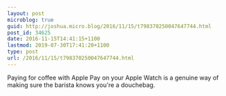 ```yaml
---
layout: post
microblog: true
guid: http://joshua.micro.blog/2016/11/15/t798370250047647744.html
post_id: 34625
date: 2016-11-15T14:41:15+1100
lastmod: 2019-07-30T17:41:20+1100
type: post
url: /2016/11/15/t798370250047647744.html
---
```

Paying for coffee with Apple Pay on your Apple Watch is a genuine way of making sure the barista knows you're a douchebag.
